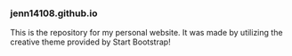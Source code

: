 ### jenn14108.github.io

This is the repository for my personal website. It was made by utilizing the creative theme provided by Start Bootstrap!
